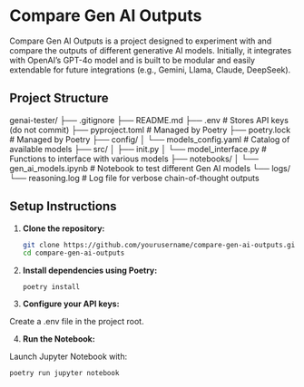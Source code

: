 # Compare Gen AI Outputs

Compare Gen AI Outputs is a project designed to experiment with and compare the outputs of different generative AI models. Initially, it integrates with OpenAI’s GPT-4o model and is built to be modular and easily extendable for future integrations (e.g., Gemini, Llama, Claude, DeepSeek).

## Project Structure

genai-tester/ ├── .gitignore ├── README.md ├── .env # Stores API keys (do not commit) ├── pyproject.toml # Managed by Poetry ├── poetry.lock # Managed by Poetry ├── config/ │ └── models_config.yaml # Catalog of available models ├── src/ │ ├── init.py │ └── model_interface.py # Functions to interface with various models ├── notebooks/ │ └── gen_ai_models.ipynb # Notebook to test different Gen AI models └── logs/ └── reasoning.log # Log file for verbose chain-of-thought outputs


## Setup Instructions

1. **Clone the repository:**

   ```bash
   git clone https://github.com/yourusername/compare-gen-ai-outputs.git
   cd compare-gen-ai-outputs
   ```

2. **Install dependencies using Poetry:**
   ```
   poetry install
   ```

3. **Configure your API keys:**

Create a .env file in the project root.

4. **Run the Notebook:**

Launch Jupyter Notebook with:

   ```poetry run jupyter notebook```